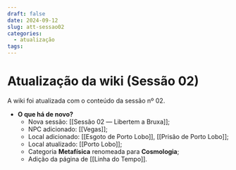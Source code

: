 ```yaml
---
draft: false
date: 2024-09-12
slug: att-sessao02
categories:
  - atualização
tags:
---
```



# Atualização da wiki (Sessão 02)

A wiki foi atualizada com o conteúdo da sessão nº 02.

<!-- more -->

- **O que há de novo?**
	- Nova sessão: [[Sessão 02 ― Libertem a Bruxa]];
	- NPC adicionado: [[Vegas]];
	- Local adicionado: [[Esgoto de Porto Lobo]], [[Prisão de Porto Lobo]];
	- Local atualizado: [[Porto Lobo]];
	- Categoria **Metafísica** renomeada para **Cosmologia**;
	- Adição da página de [[Linha do Tempo]].